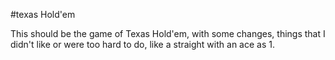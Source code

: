 #texas Hold'em

This should be the game of Texas Hold'em, with some changes, things that I didn't like or were too hard to do, like a straight with an ace as 1. 
